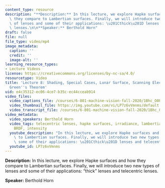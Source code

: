 ```yaml
---
content_type: resource
description: "**Description:** In this lecture, we explore Hapke surfaces and how\
  \ they compare to Lambertian surfaces. Finally, we will introduce two new types\
  \ of lenses and some of their applications: \u201Cthick\u201D lenses and telecentric\
  \ lenses.\n\n**Speaker:** Berthold Horn"
draft: false
file: null
file_type: video/mp4
image_metadata:
  caption: ''
  credit: ''
  image-alt: ''
learning_resource_types:
- Lecture Videos
license: https://creativecommons.org/licenses/by-nc-sa/4.0/
resourcetype: Video
title: 'Lecture 8: Shading, Special Cases, Lunar Surface, Scanning Electron Microscope,
  Green''s Theorem'
uid: e4c35312-ec06-4ce7-b35c-ec44cceab914
video_files:
  video_captions_file: /courses/6-801-machine-vision-fall-2020/1Bhc_O0PI2_y2agxewX3s2q6zcDY1W887_transcript.webvtt
  video_thumbnail_file: https://img.youtube.com/vi/LP7z6vVmnms/default.jpg
  video_transcript_file: /courses/6-801-machine-vision-fall-2020/1Bhc_O0PI2_y2agxewX3s2q6zcDY1W887_transcript.pdf
video_metadata:
  video_speakers: Berthold Horn
  video_tags: telecentric lenses, hapke surfaces, irradiance, lambertian surfaces,
    BRDF, intensity
  youtube_description: "In this lecture, we explore Hapke surfaces and how they compare\
    \ to Lambertian surfaces. Finally, we will introduce two new types of lenses and\
    \ some of their applications: \u201Cthick\u201D lenses and telecentric lenses."
  youtube_id: LP7z6vVmnms
---
```

**Description:** In this lecture, we explore Hapke surfaces and how they compare to Lambertian surfaces. Finally, we will introduce two new types of lenses and some of their applications: “thick” lenses and telecentric lenses.

**Speaker:** Berthold Horn